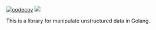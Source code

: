 [![codecov](https://codecov.io/gh/linuxsuren/unstructured/branch/master/graph/badge.svg?token=PM6Purfrkd)](https://codecov.io/gh/linuxsuren/unstructured)
[![](https://goreportcard.com/badge/linuxsuren/unstructured)](https://goreportcard.com/report/linuxsuren/unstructured)

This is a library for manipulate unstructured data in Golang.
